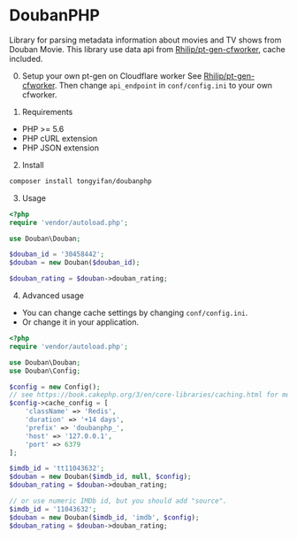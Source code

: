 # DoubanPHP
Library for parsing metadata information about movies and TV shows from Douban Movie. 
This library use data api from [Rhilip/pt-gen-cfworker](https://github.com/Rhilip/pt-gen-cfworker), cache included.

0. Setup your own pt-gen on Cloudflare worker
See [Rhilip/pt-gen-cfworker](https://github.com/Rhilip/pt-gen-cfworker). Then change `api_endpoint` in `conf/config.ini` to your own cfworker.

1. Requirements
* PHP >= 5.6
* PHP cURL extension
* PHP JSON extension
2. Install
```bash
composer install tongyifan/doubanphp
```
3. Usage
```php
<?php
require 'vendor/autoload.php';

use Douban\Douban;

$douban_id = '30458442';
$douban = new Douban($douban_id);

$douban_rating = $douban->douban_rating;
```
4. Advanced usage
* You can change cache settings by changing `conf/config.ini`.
* Or change it in your application.
```php
<?php
require 'vendor/autoload.php';

use Douban\Douban;
use Douban\Config;

$config = new Config();
// see https://book.cakephp.org/3/en/core-libraries/caching.html for more information.
$config->cache_config = [
    'className' => 'Redis',
    'duration' => '+14 days',
    'prefix' => 'doubanphp_',
    'host' => '127.0.0.1',
    'port' => 6379
];

$imdb_id = 'tt11043632';
$douban = new Douban($imdb_id, null, $config);
$douban_rating = $douban->douban_rating;

// or use numeric IMDb id, but you should add "source".
$imdb_id = '11043632';
$douban = new Douban($imdb_id, 'imdb', $config);
$douban_rating = $douban->douban_rating;
```